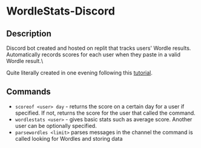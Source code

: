 # WordleStats-Discord

## Description

Discord bot created and hosted on replit that tracks users' Wordle results. Automatically records scores for each user when they paste in a valid Wordle result.\\

Quite literally created in one evening following this [tutorial](https://www.youtube.com/watch?v=SPTfmiYiuok).

## Commands

- ``scoreof <user> day`` - returns the score on a certain day for a user if specified. If not, returns the score for the user that called the command.
- ``wordlestats <user>`` - gives basic stats such as average score. Another user can be optionally specified.
- ``parsewordles <limit>`` parses messages in the channel the command is called looking for Wordles and storing data


